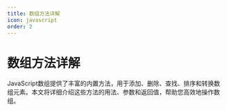 ```yaml
---
title: 数组方法详解
icon: javascript
order: 2
---
```


# 数组方法详解

JavaScript数组提供了丰富的内置方法，用于添加、删除、查找、排序和转换数组元素。本文将详细介绍这些方法的用法、参数和返回值，帮助您高效地操作数组。

